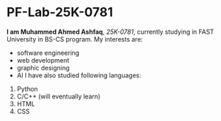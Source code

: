 # PF-Lab-25K-0781
**I am Muhammed Ahmed Ashfaq**, _25K-0781_, currently studying in FAST University in BS-CS program. My interests are:
- software engineering
- web development
- graphic designing
- AI
I have also studied following languages:
1. Python
2. C/C++ (will eventually learn)
3. HTML
4. CSS

